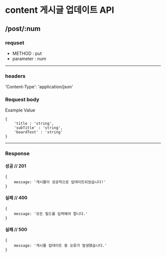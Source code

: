 # content 게시글 업데이트 API

## /post/:num

### requset

- METHOD : put
- parameter : num

---

### headers

'Content-Type': 'application/json'

### Request body

Example Value

```
{
    'title : 'string',
    'subTitle' : 'string',
    'boardText' : 'string'
}
```

---

### Response

#### 성공 // 201

```
{
    message: '게시물이 성공적으로 업데이트되었습니다!'
}
```

#### 실패 // 400

```
{
    message: '모든 필드를 입력해야 합니다.'
}
```

#### 실패 // 500

```
{
    message: '게시물 업데이트 중 오류가 발생했습니다.'
}
```
